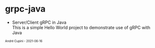 # grpc-java
- Server/Client gRPC in Java <br />
This is a simple Hello World project to demonstrate use of gRPC with Java

<sup><sub>André Cupini - 2021-06-16</sub></sup>